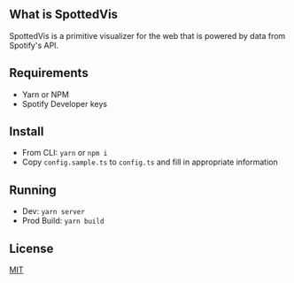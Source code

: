 ## What is SpottedVis
SpottedVis is a primitive visualizer for the web that is powered by data from Spotify's API.

## Requirements
- Yarn or NPM
- Spotify Developer keys

## Install
- From CLI: `yarn` or `npm i`
- Copy `config.sample.ts` to `config.ts` and fill in appropriate information

## Running
- Dev: `yarn server`
- Prod Build: `yarn build`

## License
 [MIT](LICENSE)
